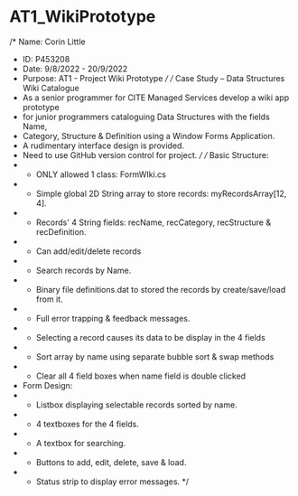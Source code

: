 # AT1_WikiPrototype
/* Name: Corin Little
 * ID: P453208
 * Date: 9/8/2022 - 20/9/2022
 * Purpose: AT1 - Project Wiki Prototype */
/* Case Study – Data Structures Wiki Catalogue
 * As a senior programmer for CITE Managed Services develop a wiki app prototype 
 *  for junior programmers cataloguing Data Structures with the fields Name, 
 *  Category, Structure & Definition using a Window Forms Application.
 * A rudimentary interface design is provided.
 * Need to use GitHub version control for project. */
/* Basic Structure:
 *  - ONLY allowed 1 class: FormWIki.cs
 *  - Simple global 2D String array to store records: myRecordsArray[12, 4].
 *  - Records' 4 String fields: recName, recCategory, recStructure & recDefinition.
 *  - Can add/edit/delete records
 *  - Search records by Name.
 *  - Binary file definitions.dat to stored the records by create/save/load from it.
 *  - Full error trapping & feedback messages.
 *  - Selecting a record causes its data to be display in the 4 fields
 *  - Sort array by name using separate bubble sort & swap methods
 *  - Clear all 4 field boxes when name field is double clicked
 * Form Design:
 *  - Listbox displaying selectable records sorted by name.
 *  - 4 textboxes for the 4 fields.
 *  - A textbox for searching.
 *  - Buttons to add, edit, delete, save & load.
 *  - Status strip to display error messages.
 */
